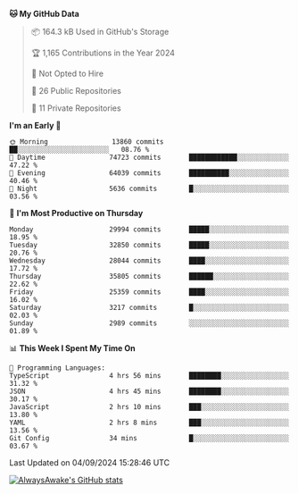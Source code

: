 <!--START_SECTION:waka-->
**🐱 My GitHub Data** 

> 📦 164.3 kB Used in GitHub's Storage 
 > 
> 🏆 1,165 Contributions in the Year 2024
 > 
> 🚫 Not Opted to Hire
 > 
> 📜 26 Public Repositories 
 > 
> 🔑 11 Private Repositories 
 > 
**I'm an Early 🐤** 

```text
🌞 Morning                13860 commits       ██░░░░░░░░░░░░░░░░░░░░░░░   08.76 % 
🌆 Daytime                74723 commits       ████████████░░░░░░░░░░░░░   47.22 % 
🌃 Evening                64039 commits       ██████████░░░░░░░░░░░░░░░   40.46 % 
🌙 Night                  5636 commits        █░░░░░░░░░░░░░░░░░░░░░░░░   03.56 % 
```
📅 **I'm Most Productive on Thursday** 

```text
Monday                   29994 commits       █████░░░░░░░░░░░░░░░░░░░░   18.95 % 
Tuesday                  32850 commits       █████░░░░░░░░░░░░░░░░░░░░   20.76 % 
Wednesday                28044 commits       ████░░░░░░░░░░░░░░░░░░░░░   17.72 % 
Thursday                 35805 commits       ██████░░░░░░░░░░░░░░░░░░░   22.62 % 
Friday                   25359 commits       ████░░░░░░░░░░░░░░░░░░░░░   16.02 % 
Saturday                 3217 commits        █░░░░░░░░░░░░░░░░░░░░░░░░   02.03 % 
Sunday                   2989 commits        ░░░░░░░░░░░░░░░░░░░░░░░░░   01.89 % 
```


📊 **This Week I Spent My Time On** 

```text
💬 Programming Languages: 
TypeScript               4 hrs 56 mins       ████████░░░░░░░░░░░░░░░░░   31.32 % 
JSON                     4 hrs 45 mins       ████████░░░░░░░░░░░░░░░░░   30.17 % 
JavaScript               2 hrs 10 mins       ███░░░░░░░░░░░░░░░░░░░░░░   13.80 % 
YAML                     2 hrs 8 mins        ███░░░░░░░░░░░░░░░░░░░░░░   13.56 % 
Git Config               34 mins             █░░░░░░░░░░░░░░░░░░░░░░░░   03.67 % 
```


 Last Updated on 04/09/2024 15:28:46 UTC
<!--END_SECTION:waka-->

[![AlwaysAwake's GitHub stats](https://github-readme-stats.vercel.app/api?username=AlwaysAwake&show_icons=true&theme=github_dark&count_private=true)](https://github.com/AlwaysAwake/AlwaysAwake)
